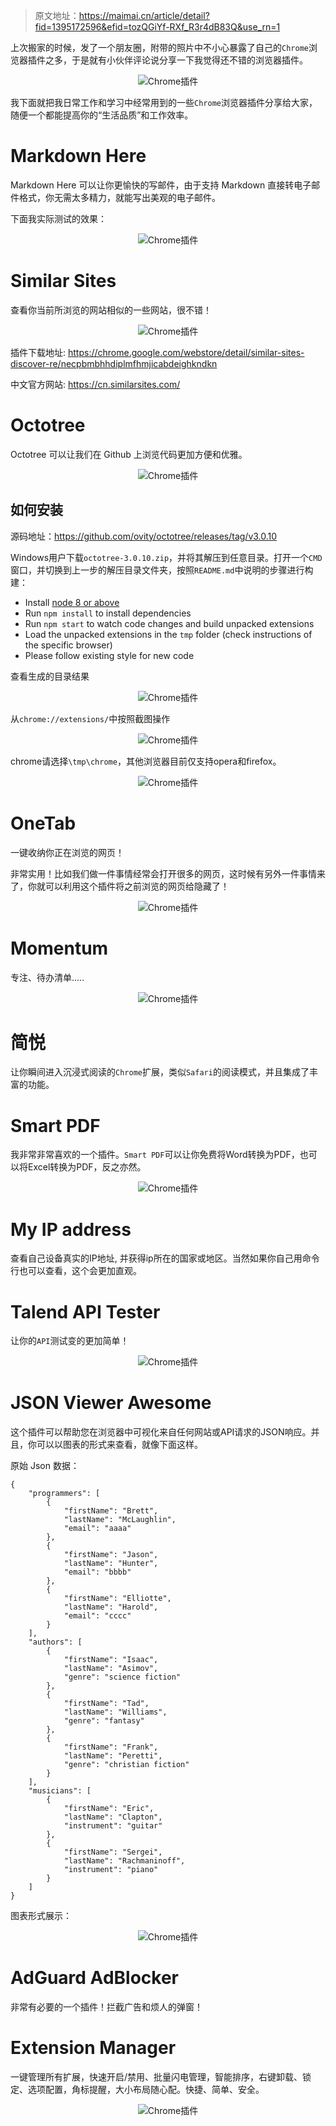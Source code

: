 > 原文地址：<https://maimai.cn/article/detail?fid=1395172596&efid=tozQGiYf-RXf_R3r4dB83Q&use_rn=1>

上次搬家的时候，发了一个朋友圈，附带的照片中不小心暴露了自己的`Chrome`浏览器插件之多，于是就有小伙伴评论说分享一下我觉得还不错的浏览器插件。
<div align=center>

![Chrome插件](./imgs/40.png "Chrome插件示意图")
<div align=left>

我下面就把我日常工作和学习中经常用到的一些`Chrome`浏览器插件分享给大家，随便一个都能提高你的“生活品质”和工作效率。

# Markdown Here
Markdown Here 可以让你更愉快的写邮件，由于支持 Markdown 直接转电子邮件格式，你无需太多精力，就能写出美观的电子邮件。

下面我实际测试的效果：
<div align=center>

![Chrome插件](./imgs/41.jpg "Chrome插件示意图")
<div align=left>

# Similar Sites
查看你当前所浏览的网站相似的一些网站，很不错！
<div align=center>

![Chrome插件](./imgs/42.jpg "Chrome插件示意图")
<div align=left>

插件下载地址: <https://chrome.google.com/webstore/detail/similar-sites-discover-re/necpbmbhhdiplmfhmjicabdeighkndkn>

中文官方网站: <https://cn.similarsites.com/>

# Octotree
Octotree 可以让我们在 Github 上浏览代码更加方便和优雅。
<div align=center>

![Chrome插件](./imgs/43.jpg "Chrome插件示意图")
<div align=left>

## 如何安装
源码地址：<https://github.com/ovity/octotree/releases/tag/v3.0.10>

Windows用户下载`octotree-3.0.10.zip`，并将其解压到任意目录。打开一个`CMD`窗口，并切换到上一步的解压目录文件夹，按照`README.md`中说明的步骤进行构建：

- Install [node 8 or above](https://nodejs.org/en/download/)
- Run `npm install` to install dependencies
- Run `npm start` to watch code changes and build unpacked extensions
- Load the unpacked extensions in the `tmp` folder (check instructions of the specific browser)
- Please follow existing style for new code

查看生成的目录结果
<div align=center>

![Chrome插件](./imgs/41.png "Chrome插件示意图")
<div align=left>

从`chrome://extensions/`中按照截图操作
<div align=center>

![Chrome插件](./imgs/42.png "Chrome插件示意图")
<div align=left>

chrome请选择`\tmp\chrome`，其他浏览器目前仅支持opera和firefox。
<div align=center>

![Chrome插件](./imgs/43.png "Chrome插件示意图")
<div align=left>

# OneTab
一键收纳你正在浏览的网页！

非常实用！比如我们做一件事情经常会打开很多的网页，这时候有另外一件事情来了，你就可以利用这个插件将之前浏览的网页给隐藏了！
<div align=center>

![Chrome插件](./imgs/44.jpg "Chrome插件示意图")
<div align=left>

# Momentum
专注、待办清单.....
<div align=center>

![Chrome插件](./imgs/45.jpg "Chrome插件示意图")
<div align=left>

# 简悦
让你瞬间进入沉浸式阅读的`Chrome`扩展，类似`Safari`的阅读模式，并且集成了丰富的功能。

# Smart PDF
我非常非常喜欢的一个插件。`Smart PDF`可以让你免费将Word转换为PDF，也可以将Excel转换为PDF，反之亦然。
<div align=center>

![Chrome插件](./imgs/46.jpg "Chrome插件示意图")
<div align=left>

# My IP address
查看自己设备真实的IP地址, 并获得ip所在的国家或地区。当然如果你自己用命令行也可以查看，这个会更加直观。

# Talend API Tester
让你的`API`测试变的更加简单！
<div align=center>

![Chrome插件](./imgs/47.jpg "Chrome插件示意图")
<div align=left>

# JSON Viewer Awesome
这个插件可以帮助您在浏览器中可视化来自任何网站或API请求的JSON响应。并且，你可以以图表的形式来查看，就像下面这样。

原始 Json 数据：

	{
	    "programmers": [
	        {
	            "firstName": "Brett",
	            "lastName": "McLaughlin",
	            "email": "aaaa"
	        },
	        {
	            "firstName": "Jason",
	            "lastName": "Hunter",
	            "email": "bbbb"
	        },
	        {
	            "firstName": "Elliotte",
	            "lastName": "Harold",
	            "email": "cccc"
	        }
	    ],
	    "authors": [
	        {
	            "firstName": "Isaac",
	            "lastName": "Asimov",
	            "genre": "science fiction"
	        },
	        {
	            "firstName": "Tad",
	            "lastName": "Williams",
	            "genre": "fantasy"
	        },
	        {
	            "firstName": "Frank",
	            "lastName": "Peretti",
	            "genre": "christian fiction"
	        }
	    ],
	    "musicians": [
	        {
	            "firstName": "Eric",
	            "lastName": "Clapton",
	            "instrument": "guitar"
	        },
	        {
	            "firstName": "Sergei",
	            "lastName": "Rachmaninoff",
	            "instrument": "piano"
	        }
	    ]
	}

图表形式展示：
<div align=center>

![Chrome插件](./imgs/48.jpg "Chrome插件示意图")
<div align=left>

# AdGuard AdBlocker
非常有必要的一个插件！拦截广告和烦人的弹窗！

# Extension Manager
一键管理所有扩展，快速开启/禁用、批量闪电管理，智能排序，右键卸载、锁定、选项配置，角标提醒，大小布局随心配。快捷、简单、安全。
<div align=center>

![Chrome插件](./imgs/49.jpg "Chrome插件示意图")
<div align=left>